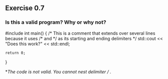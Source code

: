 ## Exercise 0.7
### Is this a valid program? Why or why not?

#include <iostream>
int main()
{
    /* This is a comment that extends over several lines
    because it uses /* and */ as its starting and ending delimiters */
    std::cout << "Does this work?" << std::endl;
    
    return 0;
}

**The code is not valid. You cannot nest delimiter */ .**
